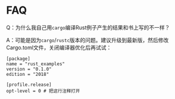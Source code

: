 # FAQ



Q：为什么我自己用`cargo`编译Rust例子产生的结果和书上写的不一样？

A：可能是因为`cargo`/`rustc`版本的问题。建议升级到最新版，然后修改Cargo.toml文件，关闭编译器优化后再试试：

```
[package]
name = "rust_examples"
version = "0.1.0"
edition = "2018"

[profile.release]
opt-level = 0 # 把这行注释打开
```




